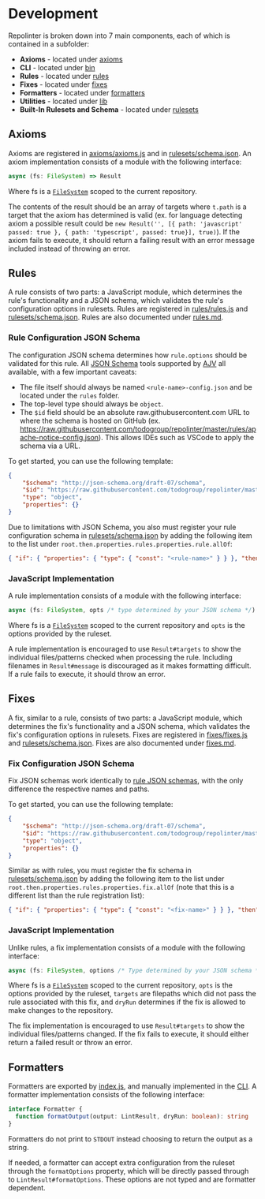 # Development

Repolinter is broken down into 7 main components, each of which is contained in a subfolder:
 * **Axioms** - located under [axioms](../axioms)
 * **CLI** - located under [bin](../bin)
 * **Rules** - located under [rules](../rules)
 * **Fixes** - located under [fixes](../fixes)
 * **Formatters** - located under [formatters](../formatters)
 * **Utilities** - located under [lib](../lib)
 * **Built-In Rulesets and Schema** - located under [rulesets](../rulesets)

## Axioms

Axioms are registered in [axioms/axioms.js](../../axioms/axioms.js) and in [rulesets/schema.json](../../rulesets/schema.json). An axiom implementation consists of a module with the following interface:
```TypeScript
async (fs: FileSystem) => Result
```
Where fs is a [`FileSystem`](../../lib/file_system.js) scoped to the current repository.

The contents of the result should be an array of targets where `t.path` is a target that the axiom has determined is valid (ex. for language detecting axiom a possible result could be `new Result('', [{ path: 'javascript' passed: true }, { path: 'typescript', passed: true}], true)`). If the axiom fails to execute, it should return a failing result with an error message included instead of throwing an error.

## Rules

A rule consists of two parts: a JavaScript module, which determines the rule's functionality and a JSON schema, which validates the rule's configuration options in rulesets. Rules are registered in [rules/rules.js](../../rules/rules.js) and [rulesets/schema.json](../../rulesets/schema.json). Rules are also documented under [rules.md](./rules.md).

### Rule Configuration JSON Schema

The configuration JSON schema determines how `rule.options` should be validated for this rule. All [JSON Schema](https://json-schema.org/) tools supported by [AJV](https://ajv.js.org/) all available, with a few important caveats:
 * The file itself should always be named `<rule-name>-config.json` and be located under the `rules` folder.
 * The top-level type should always be `object`.
 * The `$id` field should be an absolute raw.githubusercontent.com URL to where the schema is hosted on GitHub (ex. https://raw.githubusercontent.com/todogroup/repolinter/master/rules/apache-notice-config.json). This allows IDEs such as VSCode to apply the schema via a URL.

To get started, you can use the following template:
```JSON
{
    "$schema": "http://json-schema.org/draft-07/schema",
    "$id": "https://raw.githubusercontent.com/todogroup/repolinter/master/rules/<rule-name>-config.json",
    "type": "object",
    "properties": {}
}
```

Due to limitations with JSON Schema, you also must register your rule configuration schema in [rulesets/schema.json](../../rulesets/schema.json) by adding the following item to the list under `root.then.properties.rules.properties.rule.allOf`:
```JSON
{ "if": { "properties": { "type": { "const": "<rule-name>" } } }, "then": { "properties": { "options": { "$ref": "../rules/<rule-name>-config.json" } } } }
```

### JavaScript Implementation

A rule implementation consists of a module with the following interface:
```TypeScript
async (fs: FileSystem, opts /* type determined by your JSON schema */) => Result
```
Where fs is a [`FileSystem`](../../lib/file_system.js) scoped to the current repository and `opts` is the options provided by the ruleset.

A rule implementation is encouraged to use `Result#targets` to show the individual files/patterns checked when processing the rule. Including filenames in `Result#message` is discouraged as it makes formatting difficult. If a rule fails to execute, it should throw an error.

## Fixes

A fix, similar to a rule, consists of two parts: a JavaScript module, which determines the fix's functionality and a JSON schema, which validates the fix's configuration options in rulesets. Fixes are registered in [fixes/fixes.js](../../fixes/fixes.js) and [rulesets/schema.json](../../rulesets/schema.json). Fixes are also documented under [fixes.md](./fixes.md).

### Fix Configuration JSON Schema

Fix JSON schemas work identically to [rule JSON schemas](#rule-configuration-json-schema), with the only difference the respective names and paths.

To get started, you can use the following template:
```JSON
{
    "$schema": "http://json-schema.org/draft-07/schema",
    "$id": "https://raw.githubusercontent.com/todogroup/repolinter/master/fixes/<fix-name>-config.json",
    "type": "object",
    "properties": {}
}
```

Similar as with rules, you must register the fix schema in [rulesets/schema.json](../../rulesets/schema.json) by adding the following item to the list under `root.then.properties.rules.properties.fix.allOf` (note that this is a different list than the rule registration list):
```JSON
{ "if": { "properties": { "type": { "const": "<fix-name>" } } }, "then": { "properties": { "options": { "$ref": "../rules/<fix-name>-config.json" } } } }
```

### JavaScript Implementation

Unlike rules, a fix implementation consists of a module with the following interface:
```TypeScript
async (fs: FileSystem, options /* Type determined by your JSON schema */, targets: string[], dryRun: boolean) => Result
```
Where fs is a [`FileSystem`](../../lib/file_system.js) scoped to the current repository, `opts` is the options provided by the ruleset, `targets` are filepaths which did not pass the rule associated with this fix, and `dryRun` determines if the fix is allowed to make changes to the repository.

The fix implementation is encouraged to use `Result#targets` to show the individual files/patterns changed. If the fix fails to execute, it should either return a failed result or throw an error.

## Formatters

Formatters are exported by [index.js](../../index.js), and manually implemented in the [CLI](../../bin/repolinter.js). A formatter implementation consists of the following interface:
```TypeScript
interface Formatter {
  function formatOutput(output: LintResult, dryRun: boolean): string
}
```
Formatters do not print to `STDOUT` instead choosing to return the output as a string.

If needed, a formatter can accept extra configuration from the ruleset through the `formatOptions` property, which will be directly passed through to `LintResult#formatOptions`. These options are not typed and are formatter dependent.
